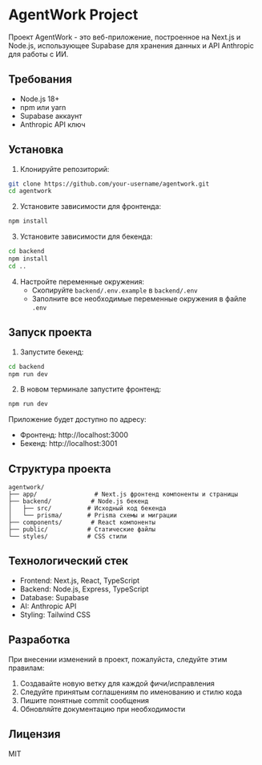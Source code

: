 # AgentWork Project

Проект AgentWork - это веб-приложение, построенное на Next.js и Node.js, использующее Supabase для хранения данных и API Anthropic для работы с ИИ.

## Требования

- Node.js 18+ 
- npm или yarn
- Supabase аккаунт
- Anthropic API ключ

## Установка

1. Клонируйте репозиторий:
```bash
git clone https://github.com/your-username/agentwork.git
cd agentwork
```

2. Установите зависимости для фронтенда:
```bash
npm install
```

3. Установите зависимости для бекенда:
```bash
cd backend
npm install
cd ..
```

4. Настройте переменные окружения:
   - Скопируйте `backend/.env.example` в `backend/.env`
   - Заполните все необходимые переменные окружения в файле `.env`

## Запуск проекта

1. Запустите бекенд:
```bash
cd backend
npm run dev
```

2. В новом терминале запустите фронтенд:
```bash
npm run dev
```

Приложение будет доступно по адресу:
- Фронтенд: http://localhost:3000
- Бекенд: http://localhost:3001

## Структура проекта

```
agentwork/
├── app/                # Next.js фронтенд компоненты и страницы
├── backend/           # Node.js бекенд
│   ├── src/          # Исходный код бекенда
│   └── prisma/       # Prisma схемы и миграции
├── components/        # React компоненты
├── public/           # Статические файлы
└── styles/           # CSS стили
```

## Технологический стек

- Frontend: Next.js, React, TypeScript
- Backend: Node.js, Express, TypeScript
- Database: Supabase
- AI: Anthropic API
- Styling: Tailwind CSS

## Разработка

При внесении изменений в проект, пожалуйста, следуйте этим правилам:

1. Создавайте новую ветку для каждой фичи/исправления
2. Следуйте принятым соглашениям по именованию и стилю кода
3. Пишите понятные commit сообщения
4. Обновляйте документацию при необходимости

## Лицензия

MIT
